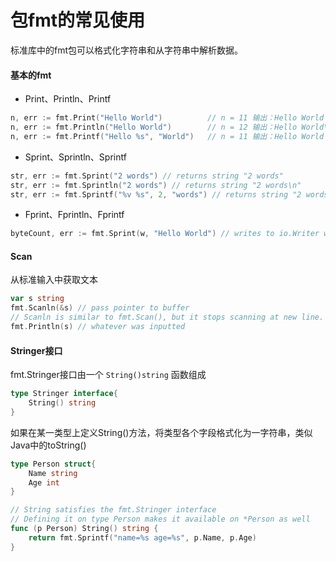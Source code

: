 # 包fmt的常见使用

标准库中的fmt包可以格式化字符串和从字符串中解析数据。

#### 基本的fmt

* Print、Println、Printf

```go
n, err := fmt.Print("Hello World")          // n = 11 输出：Hello World
n, err := fmt.Println("Hello World")        // n = 12 输出：Hello World\n
n, err := fmt.Printf("Hello %s", "World")   // n = 11 输出：Hello World
```

* Sprint、Sprintln、Sprintf

```go
str, err := fmt.Sprint("2 words") // returns string "2 words"
str, err := fmt.Sprintln("2 words") // returns string "2 words\n"
str, err := fmt.Sprintf("%v %s", 2, "words") // returns string "2 words"
```

* Fprint、Fprintln、Fprintf

```go
byteCount, err := fmt.Sprint(w, "Hello World") // writes to io.Writer w
```



#### Scan

从标准输入中获取文本

```go
var s string
fmt.Scanln(&s) // pass pointer to buffer
// Scanln is similar to fmt.Scan(), but it stops scanning at new line.
fmt.Println(s) // whatever was inputted
```

#### Stringer接口

fmt.Stringer接口由一个 `String()string` 函数组成

```go
type Stringer interface{
	String() string
}
```

如果在某一类型上定义String()方法，将类型各个字段格式化为一字符串，类似Java中的toString()

```go
type Person struct{
    Name string
    Age int
}

// String satisfies the fmt.Stringer interface
// Defining it on type Person makes it available on *Person as well
func (p Person) String() string {
    return fmt.Sprintf("name=%s age=%s", p.Name, p.Age)
}
```

